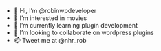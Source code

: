 - 👋 Hi, I’m @robinwpdeveloper
- 👀 I’m interested in movies
- 🌱 I’m currently learning plugin development
- 💞️ I’m looking to collaborate on wordpress plugins
- 📫 Tweet me at @nhr_rob

<!---
robinwpdeveloper/robinwpdeveloper is a ✨ special ✨ repository because its `README.md` (this file) appears on your GitHub profile.
You can click the Preview link to take a look at your changes.
--->
